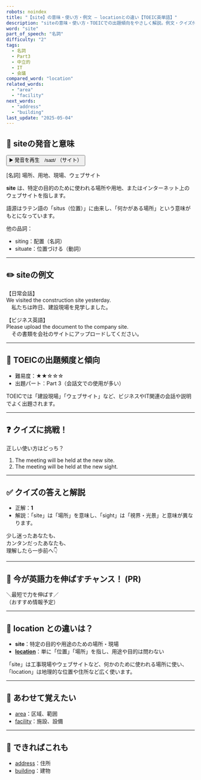 ```yaml
---
robots: noindex
title: "【site】の意味・使い方・例文 ― locationとの違い【TOEIC英単語】"
description: "siteの意味・使い方・TOEICでの出題傾向をやさしく解説。例文・クイズ付きでlocationとの違いもわかりやすく学べます。"
word: "site"
part_of_speech: "名詞"
difficulty: "2"
tags:
  - 名詞
  - Part3
  - 中立的
  - IT
  - 会議
compared_word: "location"
related_words:
  - "area"
  - "facility"
next_words:
  - "address"
  - "building"
last_update: "2025-05-04"
---
```


## 🔰 siteの発音と意味

<button class="play-audio" onclick="playTTS('site')">
  <span class="play-audio-main">
    ▶️ 発音を再生　/saɪt/
  </span>
  <span class="play-audio-sub">
    （サイト）
  </span>
</button>

[名詞] 場所、用地、現場、ウェブサイト

**site** は、特定の目的のために使われる場所や用地、またはインターネット上のウェブサイトを指します。

語源はラテン語の「situs（位置）」に由来し、「何かがある場所」という意味がもとになっています。

他の品詞：  
- siting：配置（名詞）
- situate：位置づける（動詞）

---

## ✏️ siteの例文

【日常会話】  
We visited the construction site yesterday.  
　私たちは昨日、建設現場を見学しました。

【ビジネス英語】  
Please upload the document to the company site.  
　その書類を会社のサイトにアップロードしてください。

---

## 🎯 TOEICの出題頻度と傾向

- 難易度：★★☆☆☆
- 出題パート：Part 3（会話文での使用が多い）

TOEICでは「建設現場」「ウェブサイト」など、ビジネスやIT関連の会話や説明でよく出題されます。

---

## ❓ クイズに挑戦！

正しい使い方はどっち？

1. The meeting will be held at the new site.  
2. The meeting will be held at the new sight.

---

## ✅ クイズの答えと解説

- 正解：**1**
- 解説：「site」は「場所」を意味し、「sight」は「視界・光景」と意味が異なります。

少し迷ったあなたも、  
カンタンだったあなたも、  
理解したら一歩前へ👇️

---

## 🚀 今が英語力を伸ばすチャンス！ (PR)

<div class="info-center">
＼最短で力を伸ばす／<br>  
（おすすめ情報予定）
</div>

---

## 🤔  location との違いは？

- **site**：特定の目的や用途のための場所・現場
- **[location](/word/location)**：単に「位置」「場所」を指し、用途や目的は問わない

「site」は工事現場やウェブサイトなど、何かのために使われる場所に使い、「location」は地理的な位置や住所など広く使います。

---

## 🧩 あわせて覚えたい

- [area](/word/area)：区域、範囲
- [facility](/word/facility)：施設、設備

---

## 📖 できればこれも

- [address](/word/address)：住所
- [building](/word/building)：建物

<!-- cvid: aid40_bid01 -->
